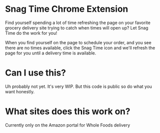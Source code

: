 # Snag Time Chrome Extension

Find yourself spending a lot of time refreshing the page on your favorite grocery delivery site trying to catch when times will open up? Let Snag Time do the work for you!

When you find yourself on the page to schedule your order, and you see there are no times available, click the Snag Time icon and we'll refresh the page for you until a delivery time is available. 


# Can I use this?
Uh probably not yet. It's very WIP. But this code is public so do what you want honestly.

# What sites does this work on?
Currently only on the Amazon portal for Whole Foods delivery 